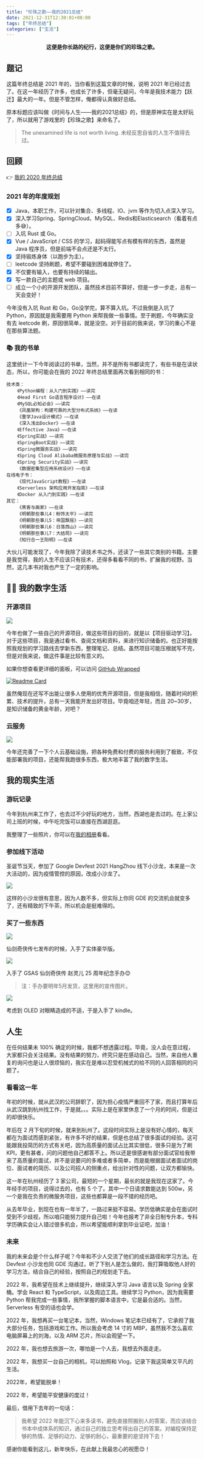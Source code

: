 ```yaml
---
title: "珍珠之歌——我的2021总结"
date: 2021-12-31T12:30:01+08:00
tags: ["年终总结"]
categories: ["生活"]
---
```

<center><B>这便是你长路的纪行，这便是你们的珍珠之歌。</B></center>

## 题记

这篇年终总结是 2021 年的，当你看到这篇文章的时候，说明 2021 年已经过去了。在这一年经历了许多，也成长了许多，但毫无疑问，今年是我技术能力【跃迁】最大的一年。但是不管怎样，俺都得认真做好总结。

原本标题应该叫做《时间与人生——我的2021总结》的，但是原神实在是太好玩了，所以就用了游戏里的【珍珠之歌】来命名了。

> The unexamined life is not worth living. 
> 未经反思自省的人生不值得去过。

## 回顾

👉 [我的 2020 年终总结](https://blog.besscroft.com/articles/2021/end2020hello2021/)

### 2021 年的年度规划

- [x] Java，本职工作，可以针对集合、多线程、IO、jvm 等作为切入点深入学习。
- [x] 深入学习Spring、SpringCloud、MySQL、Redis和Elasticsearch（看着有点多😅）。
- [ ] 入坑 Rust 或 Go。
- [x] Vue / JavaScript / CSS 的学习，起码得能写点有模有样的东西，虽然是 Java 程序员，但是前端不会点还是不太行。
- [x] 坚持锻炼身体（以跑步为主）。
- [ ] leetcode 坚持刷题，希望不要碰到困难就停住了。
- [x] 不仅要有输入，也要有持续的输出。
- [x] 写一款自己的主题或 web 项目。
- [ ] 成立一个小的开源开发团队，虽然技术目前不算好，但是一步一步走，总有一天会变好！

今年没有入坑 Rust 和 Go，Go没学完，算不算入坑。不过我倒是入坑了 Python，原因就是我需要用 Python 来帮我做一些事情。至于刷题，今年确实没有去 leetcode 刷，原因很简单，就是没空。对于目前的我来说，学习的重心不是在那些算法题。

### 📚 我的书单

这里统计一下今年阅读过的书单，当然，并不是所有书都读完了，有些书是在读状态，所以，你可能会在我的 2022 年终总结里面再次看到相同的书：

```
技术类：
	《Python编程：从入门到实践》——读完
	《Head First Go语言程序设计》——在读
	《MySQL必知必会》——读完
	《凤凰架构：构建可靠的大型分布式系统》——在读
	《重学Java设计模式》——在读
	《深入浅出Docker》——在读
	《Effective Java》——在读
	《Spring实战》——读完
	《SpringBoot实战》——读完
	《Spring微服务实战》——读完
	《Spring Cloud Alibaba微服务原理与实战》——读完
	《Spring Security实战》——读完
	《数据密集型应用系统设计》——在读
在线电子书：
	《现代JavaScript教程》——在读
	《Serverless 架构应用开发指南》——在读
	《Docker 从入门到实践》——在读
其它：
	《黑客与画家》——在读
	《明朝那些事儿4：粉饰太平》——读完
	《明朝那些事儿5：帝国飘摇》——读完
	《明朝那些事儿6：日落西山》——读完
	《明朝那些事儿7：大结局》——读完
	《知行合一王阳明》——在读
```
大伙儿可能发现了，今年我除了读技术书之外，还读了一些其它类别的书籍。主要是我觉得，我的人生不应该只有技术，还得多看看不同的书，扩展我的视野。当然，这几本书对我也产生了一定的影响。

## 👨‍💻 我的数字生活

### 开源项目

![](/images/articles/2021/summary2021/wrapped_besscroft.png)

今年也做了一些自己的开源项目，做这些项目的目的，就是以【项目驱动学习】。对于这些项目，我是通过看书、查阅文档和资料，来进行知识储备的。也正好能按照我规划的学习路线去学新东西，整理笔记、总结。虽然项目可能压根就写不完，但是对我来说，做这件事是比较有意义的。

如果你想查看更详细的面板，可以访问 [GitHub Wrapped](https://www.githubtrends.io/wrapped/besscroft)

[![Readme Card](https://github-readme-stats.vercel.app/api/pin/?username=besscroft&repo=aurora-mall)](https://github.com/besscroft/aurora-mall)

虽然俺现在还写不出能让很多人使用的优秀开源项目，但是我相信，随着时间的积累、技术的提升，总有一天我能开发出好项目。毕竟咱还年轻，而且 20~30岁，是知识储备的黄金年龄，对吧？

### 云服务

![](/images/articles/2021/summary2021/summary002.png)

今年还完善了一下个人云基础设施，把各种免费和付费的服务利用到了极致，不仅能部署我的项目，还能帮我跑很多东西，极大地丰富了我的数字生活。

## 我的现实生活

### 游玩记录

今年到杭州来工作了，也去过不少好玩的地方，当然，西湖也是去过的。在上家公司上班的时候，中午吃完饭可以直接在西湖逛逛。

我整理了一些照片，你可以在[我的相册](https://blog.besscroft.com/photos/)看看。

### 参加线下活动

圣诞节当天，参加了 Google Devfest 2021 HangZhou 线下小沙龙，本来是一次大活动的，因为疫情管控的原因，改成小沙龙了。

![](/images/articles/2021/summary2021/summary005.JPG)

这样的小沙龙很有意思，因为人数不多，但实际上你同 GDE 的交流机会就变多了，还有精致的下午茶，所以机会是挺难得的。

### 买了一些东西

![](/images/articles/2021/summary2021/summary003.png)

仙剑奇侠传七发布的时候，入手了实体豪华版。

![](/images/articles/2021/summary2021/summary004.JPG)

入手了 GSAS 仙剑奇侠传 赵灵儿 25 周年纪念手办😊

> 注：手办要明年5月发货，这里用的宣传图片。

![](/images/articles/2021/summary2021/summary006.JPG)

考虑到 OLED 对眼睛造成的不适，于是入手了 kindle。

## 人生

在任何结果未 100% 确定的时候，我都不想透露过程。毕竟，没人会在意过程，大家都只会关注结果。没有结果的努力，终究只是在感动自己。当然，来自他人重复的询问也是让人很烦恼的，我实在是难以忍受机械式的给不同的人回答相同的问题了。

### 看看这一年

年初的时候，就从武汉的公司辞职了，因为担心疫情严重回不了家，而且打算年后从武汉跳到杭州找工作，于是就。。。实际上是在家里休息了一个月的时间，但是过的却很快乐。

年后在 2 月下旬的时候，就来到杭州了。这段时间实际上是没有好心情的，每天都在为面试而感到紧张，有许多不好的结果，但是也总结了很多面试的经验。这可能跟我投简历的方式有关吧，因为高质量的面试占比其实很低，很多只是为了刷 KPI，更有甚者，问的问题他自己都答不上。所以还是很感谢有部分面试官给我带来了高质量的面试，并不是说要问的多难或者多简单，而是能根据面试者面试的岗位、面试者的简历、以及公司招人的侧重点，给出针对性的问题，让双方都愉快。

这一年在杭州经历了 3 家公司，最短的一个星期，最长的就是我现在这家了。今年经手的项目，说得过去的，也有 5 个了。其中一个日请求数能达到 500w，另一个是我在负责的微服务项目，这些也都算是一段不错的经历吧。

从去年毕业，到现在也有一年半了，一路过来挺不容易。学历低确实是会在面试时受到不少歧视，所以咱只能努力提升自己啦！今年也报考了非全日制专升本，专科学历确实会让人错过很多机会，所以希望能顺利拿到毕业证吧，加油！

### 未来

我的未来会是个什么样子呢？今年和不少人交流了他们的成长路径和学习方法。在 Devfest 小沙龙也同 GDE 沟通过，听了下别人是怎么做的，我打算吸取他人好的学习方法，结合自己的经验，按照自己的规划走下去。

2022 年，我希望在技术上继续提升，继续深入学习 Java 语言以及 Spring 全家桶。学会 React 和 TypeScript，以及周边工具。继续学习 Python，因为我需要 Python 帮我完成一些事情，我所掌握的脚本语言中，它是最合适的。当然，Serverless 有空的话也会学。

2022 年，我想再买一台笔记本，当然，Windows 笔记本已经有了，它承担了我大部分任务，包括游戏和工作。所以我会考虑 14 寸的 MBP，虽然我不怎么喜欢电脑屏幕上的刘海，以及 ARM 芯片，所以会观望一下。

2022 年，我也想去旅游一次，哪怕是一个人去，我想去外面走走。

2022 年，我想买一台自己的相机，可以拍照和 Vlog，记录下我这简单又平凡的生活。

2022年，希望能脱单！

2022 年，希望能平安健康的度过！

最后，借用下去年的一句话：

> 我希望 2022 年能沉下心来多读书，避免直接照搬别人的答案，而应该结合书本中成体系的知识，通过自己的独立思考得出自己的答案。对编程保持足够的热情、足够的动力、足够的耐心，最重要的是坚持下去！

感谢你能看到这儿，新年快乐，在此献上我最忠心的祝愿😊！
